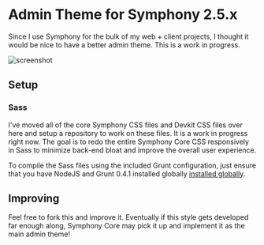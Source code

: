 # Admin Theme for Symphony 2.5.x

Since I use Symphony for the bulk of my web + client projects, I thought it would be nice to have a better admin theme. This is a work in progress.

![screenshot](http://cl.ly/image/3z1e0w3r0U2Y/Image%202014-09-15%20at%204.04.06%20PM.png)

## Setup

### Sass

I've moved all of the core Symphony CSS files and Devkit CSS files over here and setup a repository to work on these files. It is a work in progress right now. The goal is to redo the entire Symphony Core CSS responsively in Sass to minimize back-end bloat and improve the overall user experience.

To compile the Sass files using the included Grunt configuration, just ensure that you have NodeJS and Grunt 0.4.1 installed globally [installed globally](http://gruntjs.com/getting-started).

## Improving

Feel free to fork this and improve it. Eventually if this style gets developed far enough along, Symphony Core may pick it up and implement it as the main admin theme!